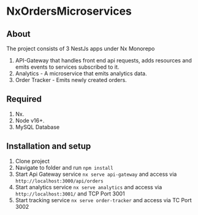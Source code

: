 # NxOrdersMicroservices

## About

The project consists of 3 NestJs apps under Nx Monorepo

1. API-Gateway that handles front end api requests, adds resources and emits events to services subscribed to it.
2. Analytics - A microservice that emits analytics data.
3. Order Tracker - Emits newly created orders.

## Required

1. Nx.
2. Node v16+.
3. MySQL Database

## Installation and setup

1. Clone project
2. Navigate to folder and run `npm install`
3. Start Api Gateway service `nx serve api-gateway` and access via `http://localhost:3000/api/orders`
4. Start analytics service `nx serve analytics` and access via `http://localhost:3001/` and TCP Port 3001
5. Start tracking service `nx serve order-tracker` and access via TC Port 3002
